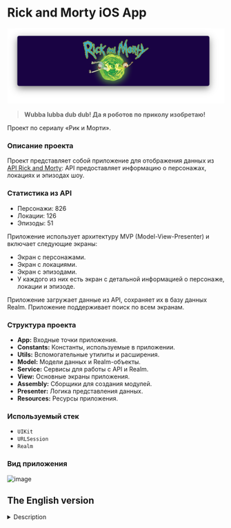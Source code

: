 # Rick and Morty iOS App

![rickandmorty](images/rickandmorty.png)

> **Wubba lubba dub dub! Да я роботов по приколу изобретаю!**

Проект по сериалу «Рик и Морти». 

### Описание проекта

Проект представляет собой приложение для отображения данных из [API Rick and Morty](https://rickandmortyapi.com/): API предоставляет информацию о персонажах, локациях и эпизодах шоу.

### Статистика из API

- Персонажи: 826
- Локации: 126
- Эпизоды: 51

Приложение использует архитектуру MVP (Model-View-Presenter) и включает следующие экраны:
- Экран с персонажами.
- Экран с локациями.
- Экран с эпизодами.
- У каждого из них есть экран с детальной информацией о персонаже, локации и эпизоде.

Приложение загружает данные из API, сохраняет их в базу данных Realm. Приложение поддерживает поиск по всем экранам.

### Структура проекта

- **App:** Входные точки приложения.
- **Constants:** Константы, используемые в приложении.
- **Utils:** Вспомогательные утилиты и расширения.
- **Model:** Модели данных и Realm-объекты.
- **Service:** Сервисы для работы с API и Realm.
- **View:** Основные экраны приложения.
- **Assembly:** Сборщики для создания модулей.
- **Presenter:** Логика представления данных.
- **Resources:** Ресурсы приложения.

### Используемый стек

- `UIKit`
- `URLSession`
- `Realm`

### Вид приложения 

![image]()

## The English version

<details>
<summary>Description</summary>

# Rick and Morty iOS App

> **Wubba lubba dub dub! Yeah, I invent robots for fun!**

A project based on the «Rick and Morty» TV show.

### Project Description

The project is an application for displaying data from the [Rick and Morty API](https://rickandmortyapi.com/): the API provides information about characters, locations, and episodes of the show.

### API Statistics

- Characters: 826
- Locations: 126
- Episodes: 51

The app uses the MVP (Model-View-Presenter) architecture and includes the following screens:

- Characters screen.
- Locations screen.
- Episodes screen.
- Each of these screens has a detailed information screen about the character, location, or episode.

The app loads data from the API and saves it to a Realm database. The app supports search functionality across all screens.

### Project Structure

- **App:** Entry points of the application.
- **Constants:** Constants used in the application.
- **Utils:** Utility functions and extensions.
- **Model:** Data models and Realm objects.
- **Service:** Services for working with the API and Realm.
- **View:** Main screens of the application.
- **Assembly:** Assemblers for creating modules.
- **Presenter:** Data presentation logic.
- **Resources:*** Application resources.

### Tech Stack

- `UIKit`
- `URLSession`
- `Realm`

### App Preview


</details>
